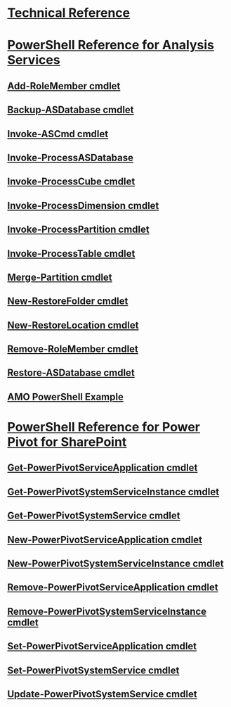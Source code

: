 # [Technical Reference](technical-reference-ssas.md)  
# [PowerShell Reference for Analysis Services](analysis-services-powershell-reference.md)  
## [Add-RoleMember cmdlet](add-rolemember-cmdlet.md)  
## [Backup-ASDatabase cmdlet](backup-asdatabase-cmdlet.md)  
## [Invoke-ASCmd cmdlet](invoke-ascmd-cmdlet.md)  
## [Invoke-ProcessASDatabase](invoke-processasdatabase.md)  
## [Invoke-ProcessCube cmdlet](invoke-processcube-cmdlet.md)  
## [Invoke-ProcessDimension cmdlet](invoke-processdimension-cmdlet.md)  
## [Invoke-ProcessPartition cmdlet](invoke-processpartition-cmdlet.md)  
## [Invoke-ProcessTable cmdlet](invoke-processtable-cmdlet.md)  
## [Merge-Partition cmdlet](merge-partition-cmdlet.md)  
## [New-RestoreFolder cmdlet](new-restorefolder-cmdlet.md)  
## [New-RestoreLocation cmdlet](new-restorelocation-cmdlet.md)  
## [Remove-RoleMember cmdlet](remove-rolemember-cmdlet.md)  
## [Restore-ASDatabase cmdlet](restore-asdatabase-cmdlet.md)  
## [AMO PowerShell Example](amo-powershell-example.md)  
# [PowerShell Reference for Power Pivot for SharePoint](powershell-reference-for-power-pivot-for-sharepoint.md)  
## [Get-PowerPivotServiceApplication cmdlet](get-powerpivotserviceapplication-cmdlet.md)  
## [Get-PowerPivotSystemServiceInstance cmdlet](get-powerpivotsystemserviceinstance-cmdlet.md)  
## [Get-PowerPivotSystemService cmdlet](get-powerpivotsystemservice-cmdlet.md)  
## [New-PowerPivotServiceApplication cmdlet](new-powerpivotserviceapplication-cmdlet.md)  
## [New-PowerPivotSystemServiceInstance cmdlet](new-powerpivotsystemserviceinstance-cmdlet.md)  
## [Remove-PowerPivotServiceApplication cmdlet](remove-powerpivotserviceapplication-cmdlet.md)  
## [Remove-PowerPivotSystemServiceInstance cmdlet](remove-powerpivotsystemserviceinstance-cmdlet.md)  
## [Set-PowerPivotServiceApplication cmdlet](set-powerpivotserviceapplication-cmdlet.md)  
## [Set-PowerPivotSystemService cmdlet](set-powerpivotsystemservice-cmdlet.md)  
## [Update-PowerPivotSystemService cmdlet](update-powerpivotsystemservice-cmdlet.md)  
